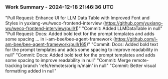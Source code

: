 ### Work Summary - 2024-12-18 21:46:36 UTC
"Pull Request: Enhance UI for LLM Data Table with Improved Font and Styles in yuxiang-wu/weco-frontend-interview (https://github.com/yuxiang-wu/weco-frontend-interview/pull/1)"
"Commit: Added LLMDataTable in null"
"Pull Request: Docs: Added bold text for the prompt templates and adds some spacing … in i-am-bee/bee-agent-framework (https://github.com/i-am-bee/bee-agent-framework/pull/165)"
"Commit: Docs: Added bold text for the prompt templates and adds some spacing to improve readability in null"
"Commit: Docs: Added bold text for the prompt templates and adds some spacing to improve readability in null"
"Commit: Merge remote-tracking branch 'refs/remotes/origin/main' in null"
"Commit: Better visual formatting added in null"
